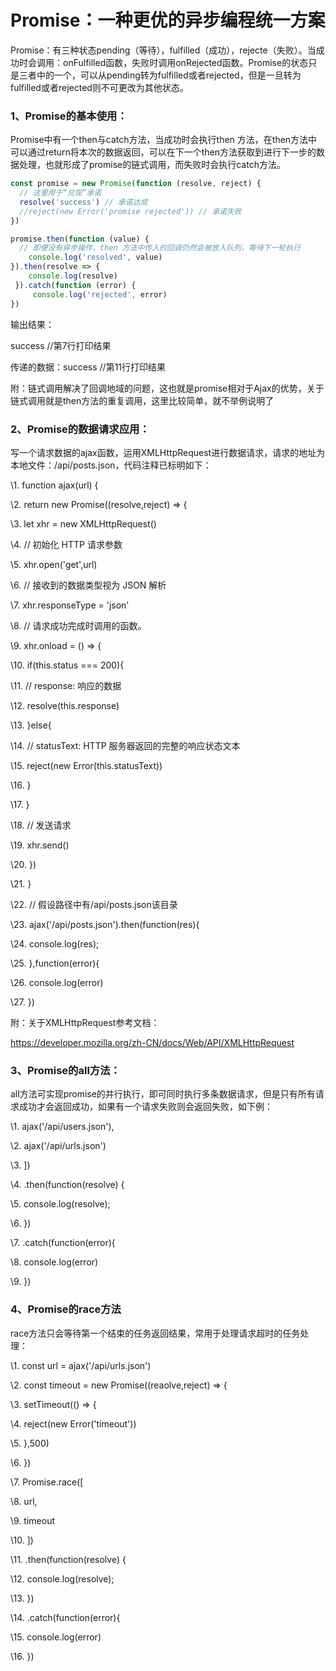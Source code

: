 # Promise：一种更优的异步编程统一方案

Promise：有三种状态pending（等待），fulfilled（成功），rejecte（失败）。当成功时会调用：onFulfilled函数，失败时调用onRejected函数。Promise的状态只是三者中的一个，可以从pending转为fulfilled或者rejected，但是一旦转为fulfilled或者rejected则不可更改为其他状态。

### 1、Promise的基本使用：

Promise中有一个then与catch方法，当成功时会执行then 方法，在then方法中可以通过return将本次的数据返回，可以在下一个then方法获取到进行下一步的数据处理，也就形成了promise的链式调用，而失败时会执行catch方法。

 

```javascript
const promise = new Promise(function (resolve, reject) {
  // 这里用于“兑现”承诺
  resolve('success') // 承诺达成
  //reject(new Error('promise rejected')) // 承诺失败
})

promise.then(function (value) {
  // 即便没有异步操作，then 方法中传入的回调仍然会被放入队列，等待下一轮执行
  	console.log('resolved', value)
}).then(resolve => {
 	console.log(resolve)
 }).catch(function (error) {
 	 console.log('rejected', error)
})

```

输出结果：

success        //第7行打印结果

传递的数据：success  //第11行打印结果

附：链式调用解决了回调地域的问题，这也就是promise相对于Ajax的优势，关于链式调用就是then方法的重复调用，这里比较简单，就不举例说明了

### 2、Promise的数据请求应用：

写一个请求数据的ajax函数，运用XMLHttpRequest进行数据请求，请求的地址为本地文件：/api/posts.json，代码注释已标明如下：

\1.  function ajax(url) {

\2.  return new Promise((resolve,reject) => {

\3.   let xhr = new XMLHttpRequest()

\4.   // 初始化 HTTP 请求参数

\5.   xhr.open('get',url)

\6.   // 接收到的数据类型视为 JSON 解析

\7.   xhr.responseType = 'json'

\8.   // 请求成功完成时调用的函数。

\9.   xhr.onload = () => {

\10.    if(this.status === 200){

\11.     // response: 响应的数据

\12.     resolve(this.response)

\13.    }else{

\14.     // statusText: HTTP 服务器返回的完整的响应状态文本

\15.     reject(new Error(this.statusText))

\16.    }

\17.   }

\18.   // 发送请求

\19.   xhr.send()

\20.  })

\21. }

\22. // 假设路径中有/api/posts.json该目录

\23. ajax('/api/posts.json').then(function(res){

\24.  console.log(res);

\25. },function(error){

\26.  console.log(error)

\27. })

附：关于XMLHttpRequest参考文档：

https://developer.mozilla.org/zh-CN/docs/Web/API/XMLHttpRequest

### 3、Promise的all方法：

 all方法可实现promise的并行执行，即可同时执行多条数据请求，但是只有所有请求成功才会返回成功，如果有一个请求失败则会返回失败，如下例：

\1.  ajax('/api/users.json'),

\2.  ajax('/api/urls.json')

\3. ])

\4. .then(function(resolve) {

\5.  console.log(resolve);

\6. })

\7. .catch(function(error){

\8.  console.log(error)

\9. })

### 4、Promise的race方法

 

race方法只会等待第一个结束的任务返回结果，常用于处理请求超时的任务处理：

\1. const url = ajax('/api/urls.json')

\2. const timeout = new Promise((reaolve,reject) => {

\3.  setTimeout(() => {

\4.   reject(new Error('timeout'))

\5.  },500)

\6. })

\7. Promise.race([

\8.  url,

\9.  timeout

\10. ])

\11. .then(function(resolve) {

\12.  console.log(resolve);

\13. })

\14. .catch(function(error){

\15.  console.log(error)

\16. })

 

 

 

 